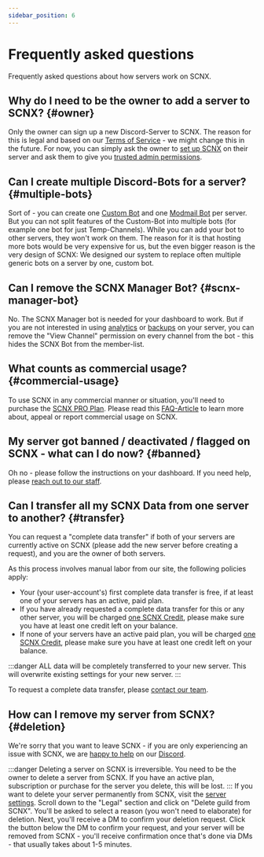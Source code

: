 ```yaml
---
sidebar_position: 6
---
```


# Frequently asked questions

Frequently asked questions about how servers work on SCNX.

## Why do I need to be the owner to add a server to SCNX? {#owner}

Only the owner can sign up a new Discord-Server to SCNX. The reason for this is legal and based on
our [Terms of Service](https://sc-net.work/scnx-tos) - we might change this in the future. For now, you can simply ask
the owner to [set up SCNX](./../../setup) on their server and ask them to give
you [trusted admin permissions](./trusted-admins).

## Can I create multiple Discord-Bots for a server? {#multiple-bots}

Sort of - you can create one [Custom Bot](../../custom-bot/intro) and one [Modmail Bot](../../modmail/intro) per
server. But you can not split features of the Custom-Bot into multiple bots (for example one bot for just
Temp-Channels). While you can add your bot to other servers, they won't work on them.
The reason for it is that hosting more bots would be very expensive for us, but the even bigger reason is the very
design of SCNX:
We designed our system to replace often multiple generic bots on a server by one, custom bot.

## Can I remove the SCNX Manager Bot? {#scnx-manager-bot}

No. The SCNX Manager bot is needed for your dashboard to work. But if you are not interested in
using [analytics](./analytics) or [backups](./backups) on your server, you can remove the "View Channel"
permission on every channel from the bot - this hides the SCNX Bot from the member-list.

## What counts as commercial usage? {#commercial-usage}

To use SCNX in any commercial manner or situation, you'll need to purchase the [SCNX PRO Plan](https://scnx.xyz/plans).
Please read this [FAQ-Article](https://faq.scnx.app/commercial-usage-of-scnx/) to learn more about, appeal or report
commercial usage on SCNX.

## My server got banned / deactivated / flagged on SCNX - what can I do now? {#banned}

Oh no - please follow the instructions on your dashboard. If you need help,
please [reach out to our staff](https://scnx.app/help).

## Can I transfer all my SCNX Data from one server to another? {#transfer}

You can request a "complete data transfer" if both of your servers are currently active on SCNX
(please add the new server before creating a request), and you are the owner of both servers.

As this process involves manual labor from our site, the following policies apply:

* Your (your user-account's) first complete data transfer is free, if at least one of your servers has an active, paid
  plan.
* If you have already requested a complete data transfer for this or any other server, you will be
  charged [one SCNX Credit](./../account-and-billing/faq#scnx-credits), please make sure you have at least one credit
  left on your balance.
* If none of your servers have an active paid plan, you will be
  charged [one SCNX Credit](./../account-and-billing/faq#scnx-credits), please make sure you have at least one credit
  left on your balance.

:::danger
ALL data will be completely transferred to your new server. This will overwrite existing settings for your new server.
:::

To request a complete data transfer, please [contact our team](https://scnx.app/help).

## How can I remove my server from SCNX? {#deletion}

We're sorry that you want to leave SCNX - if you are only experiencing an issue with SCNX, we
are [happy to help](https://scnx.app/help) on our [Discord](https://sc-net.work/dc).

:::danger
Deleting a server on SCNX is irreversible. You need to be the owner to delete a server from SCNX. If you have an active
plan, subscription or purchase for the server you delete, this will be lost.
:::
If you want to delete your server permanently from SCNX, visit
the [server settings](https://scnx.app/glink?page=settings). Scroll down to the "Legal" section and click on "Delete
guild from SCNX". You'll be asked to select a reason (you won't need to elaborate) for deletion. Next, you'll receive a
DM to confirm your deletion request. Click the button below the DM to confirm your request, and your server will be
removed from SCNX - you'll receive confirmation once that's done via DMs - that usually takes about 1-5 minutes.

